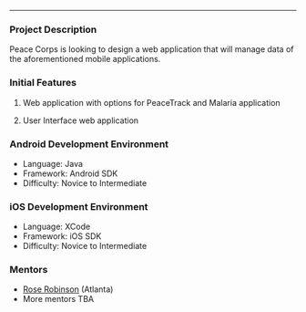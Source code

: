 
***
 
### Project Description
Peace Corps is looking to design a web application that will manage data of the aforementioned mobile applications. 
 

### Initial Features

1. Web application with options for PeaceTrack and Malaria application

2. User Interface web application


### Android Development Environment

* Language: Java 
* Framework: Android SDK
* Difficulty: Novice to Intermediate

### iOS Development Environment

* Language: XCode
* Framework: iOS SDK
* Difficulty: Novice to Intermediate

### Mentors
* [Rose Robinson](http://ihudiyaogburu.com/) (Atlanta)
* More mentors TBA
